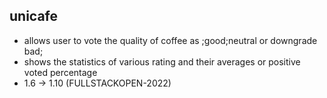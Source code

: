 ## unicafe

- allows user to vote the quality of coffee as ;good;neutral or downgrade bad;
- shows the statistics of various rating and their averages or positive voted percentage
- 1.6 -> 1.10 (FULLSTACKOPEN-2022)